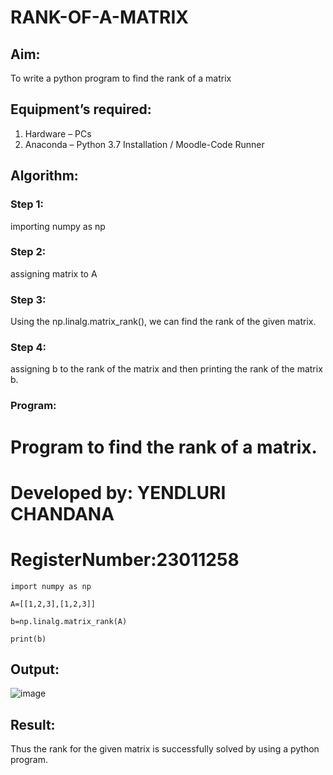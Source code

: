 # RANK-OF-A-MATRIX
## Aim:
To write a python program to find the rank of a matrix
## Equipment’s required:
1. 	Hardware – PCs
2. 	Anaconda – Python 3.7 Installation / Moodle-Code Runner
## Algorithm:
### Step 1: 
importing numpy as np
### Step 2: 
assigning matrix to A
### Step 3: 
Using the np.linalg.matrix_rank(), we can find the rank of the given matrix.
### Step 4: 
assigning b to the rank of the matrix and then printing the rank of the matrix b.
### Program:

# Program to find the rank of a matrix.
# Developed by: YENDLURI CHANDANA
# RegisterNumber:23011258
```
import numpy as np

A=[[1,2,3],[1,2,3]]

b=np.linalg.matrix_rank(A)

print(b)
```

## Output:
![image](https://github.com/23011258/RANK-OF-A-MATRIX/assets/139842204/49e5e460-0653-42af-ae97-386483f84450)

## Result:
Thus the rank for the given matrix is successfully solved by  using a python program.

